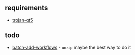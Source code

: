 ## requirements

- [trojan-qt5]()

## todo

- [batch-add-workflows](https://www.alfredforum.com/topic/8842-how-to-programmatically-from-bashiterm-to-addimport-a-workflow-from-a-alfredworkflow-file/) - `unzip` maybe the best way to do it